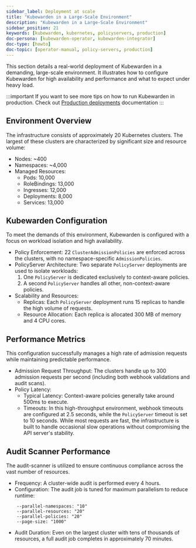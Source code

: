 ```yaml
---
sidebar_label: Deployment at scale
title: "Kubewarden in a Large-Scale Environment"
description: "Kubewarden in a Large-Scale Environment"
sidebar_position: 21
keywords: [kubewarden, kubernetes, policyservers, production]
doc-persona: [kubewarden-operator, kubewarden-integrator]
doc-type: [howto]
doc-topic: [operator-manual, policy-servers, production]
---
```


This section details a real-world deployment of Kubewarden in a demanding,
large-scale environment. It illustrates how to configure Kubewarden for
high availability and performance and what to expect under heavy load.

:::important
If you want to see more tips on how to run Kubewarden in production. Check out
[Production deployments](/docs/howtos/production-deployments.md)
documentation
:::

## Environment Overview

The infrastructure consists of approximately 20 Kubernetes clusters. The
largest of these clusters are characterized by significant size and resource
volume:

- Nodes: ~400
- Namespaces: ~4,000
- Managed Resources:
  - Pods: 10,000
  - RoleBindings: 13,000
  - Ingresses: 12,000
  - Deployments: 8,000
  - Services: 13,000

## Kubewarden Configuration

To meet the demands of this environment, Kubewarden is configured with a focus
on workload isolation and high availability.

- Policy Enforcement: 22 `ClusterAdmissionPolicies` are enforced across the
  clusters, with no namespace-specific `AdmissionPolicies`.
- PolicyServer Architecture: Two separate `PolicyServer` deployments are used to
  isolate workloads:
  1. One `PolicyServer` is dedicated exclusively to context-aware policies.
  2. A second `PolicyServer` handles all other, non-context-aware policies.
- Scalability and Resources:
  - Replicas: Each `PolicyServer` deployment runs 15 replicas to handle the high
    volume of requests.
  - Resource Allocation: Each replica is allocated 300 MB of memory and 4 CPU
    cores.

## Performance Metrics

This configuration successfully manages a high rate of admission requests while
maintaining predictable performance.

- Admission Request Throughput: The clusters handle up to 300 admission
  requests per second (including both webhook validations and audit scans).
- Policy Latency:
  - Typical Latency: Context-aware policies generally take around 500ms to
    execute.
  - Timeouts: In this high-throughput environment, webhook timeouts are
    configured at 2.5 seconds, while the `PolicyServer` timeout is set to 10
    seconds. While most requests are fast, the infrastructure is built to handle
    occasional slow operations without compromising the API server's stability.

## Audit Scanner Performance

The audit-scanner is utilized to ensure continuous compliance across the vast number of resources.

- Frequency: A cluster-wide audit is performed every 4 hours.
- Configuration: The audit job is tuned for maximum parallelism to reduce runtime:

```
    --parallel-namespaces: "10"
    --parallel-resources: "20"
    --parallel-policies: "20"
    --page-size: "1000"
```

- Audit Duration: Even on the largest cluster with tens of thousands of
  resources, a full audit job completes in approximately 70 minutes.
